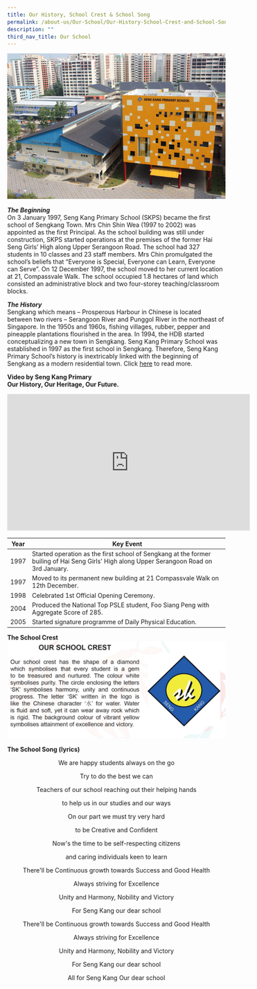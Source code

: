 ```yaml
---
title: Our History, School Crest & School Song
permalink: /about-us/Our-School/Our-History-School-Crest-and-School-Song/
description: ""
third_nav_title: Our School
---
```

![](/images/SKPS_Front_Landscape_w700%20(1).png)


**_The Beginning_**
<br>
On 3 January 1997, Seng Kang Primary School (SKPS) became the first school of Sengkang Town. Mrs Chin Shin Wea (1997 to 2002) was appointed as the first Principal. As the school building was still under construction, SKPS started operations at the premises of the former Hai Seng Girls’ High along Upper Serangoon Road. The school had 327 students in 10 classes and 23 staff members. Mrs Chin promulgated the school’s beliefs that “Everyone is Special, Everyone can Learn, Everyone can Serve”. On 12 December 1997, the school moved to her current location at 21, Compassvale Walk. The school occupied 1.8 hectares of land which consisted an administrative block and two four-storey teaching/classroom blocks.

  

**_The History_**
<br>
Sengkang which means – Prosperous Harbour in Chinese is located between two rivers – Serangoon River and Punggol River in the northeast of Singapore. In the 1950s and 1960s, fishing villages, rubber, pepper and pineapple plantations flourished in the area. In 1994, the HDB started conceptualizing a new town in Sengkang. Seng Kang Primary School was established in 1997 as the first school in Sengkang. Therefore, Seng Kang Primary School’s history is inextricably linked with the beginning of Sengkang as a modern residential town. Click [here](/files/VPA%20school%20website%20update.pdf) to read more. 

**Video by Seng Kang Primary**
<br>
**Our History, Our Heritage, Our Future.**
<br>
<iframe width="560" height="315" src="https://www.youtube.com/embed/eIKGpwjW6uI" title="YouTube video player" frameborder="0" allow="accelerometer; autoplay; clipboard-write; encrypted-media; gyroscope; picture-in-picture" allowfullscreen></iframe>

| Year | Key Event |
| -------- | -------- |
| 1997 | Started operation as the first school of Sengkang at the former builing of Hai Seng Girls' High along Upper Serangoon Road on 3rd January.|
| 1997 | Moved to its permanent new building at 21 Compassvale Walk on 12th December.|
| 1998 | Celebrated 1st Official Opening Ceremony.|
| 2004 | Produced the National Top PSLE student, Foo Siang Peng with Aggregate Score of 285.|
| 2005 | Started signature programme of Daily Physical Education.|

**The School Crest**
![](/images/Sch%20Crest.jpg)

**The School Song (lyrics)**

<center>
	
We are happy students always on the go

Try to do the best we can

Teachers of our school reaching out their helping hands

to help us in our studies and our ways

On our part we must try very hard

to be Creative and Confident

Now's the time to be self-respecting citizens

and caring individuals keen to learn

There'll be Continuous growth towards Success and Good Health

Always striving for Excellence

Unity and Harmony, Nobility and Victory

For Seng Kang our dear school

  

There'll be Continuous growth towards Success and Good Health

Always striving for Excellence

Unity and Harmony, Nobility and Victory

For Seng Kang our dear school

  

All for Seng Kang Our dear school
	
</center>